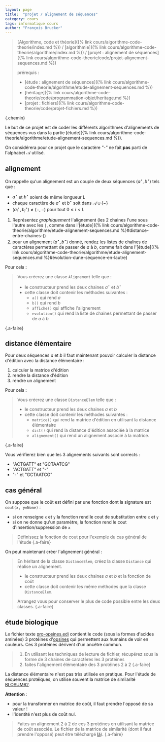 ```yaml
---
layout: page
title:  "projet / alignement de séquences"
category: cours
tags: informatique cours 
author: "François Brucker"
---
```


> [Algorithme, code et théorie]({% link cours/algorithme-code-theorie/index.md %}) / [algorithmie]({% link cours/algorithme-code-theorie/algorithme/index.md %}) / [projet : alignement de séquences]({% link cours/algorithme-code-theorie/code/projet-alignement-sequences.md %})
>
> prérequis :
>
> * [étude : alignement de séquences]({% link cours/algorithme-code-theorie/algorithme/etude-alignement-sequences.md %})
> * [héritage]({% link cours/algorithme-code-theorie/code/programmation-objet/heritage.md %})
> * [projet : fichiers]({% link cours/algorithme-code-theorie/code/projet-fichiers.md %})
>
{.chemin}

Le but de ce projet est de coder les différents algorithmes d'alignements de séquences vus dans la partie [étude]({% link cours/algorithme-code-theorie/algorithme/etude-alignement-sequences.md %}).

On considérera pour ce projet que le caractère *"-"* ne fait **pas** parti de l'alphabet $\mathcal{A}$ utilisé.

## alignement

On rappelle qu'un alignement est un couple de deux séquences $(a^\star, b^\star)$ tels que :

* $a^\star$ et $b^\star$ soient de même longueur $L$
* chaque caractère de $a^\star$ et $b^\star$ soit dans $\mathcal{A} \cup \{ - \}$
* $(a^\star_i, b^\star_i) \neq (-,-)$ pour tout $0 \leq i < L$

1. Représentez *graphiquement* l'alignement (les 2 chaines l'une sous l'autre avec les `|`, comme dans l'[étude]({% link cours/algorithme-code-theorie/algorithme/etude-alignement-sequences.md %}#distance-entre-chaines-))
2. pour un alignement $(a^\star, b^\star)$ donné, rendez les listes de chaînes de caractères permettant de passer de $a$ à $b$, comme fait dans l'[étude]({% link cours/algorithme-code-theorie/algorithme/etude-alignement-sequences.md %}#évolution-dune-séquence-en-lautre)

Pour cela :

> Vous créerez une classe `Alignement` telle que :
>
> * le constructeur prend les deux chaines $a^\star$ et $b^\star$
> * cette classe doit contenir les méthodes suivantes :
>   * `a()` qui rend $a$
>   * `b()` qui rend $b$
>   * `affiche()` qui affiche l'alignement
>   * `evolution()` qui rend la liste de chaines permettant de passer de $a$ à $b$
>
{.a-faire}

## distance élémentaire

Pour deux séquences $a$ et $b$ il faut maintenant pouvoir calculer la distance d'édition avec la distance élémentaire :

1. calculer la matrice d'édition
2. rendre la distance d'édition
3. rendre un alignement

Pour cela :

> Vous créerez une classe `DistanceElem` telle que :
>
> * le constructeur prend les deux chaines $a$ et $b$
> * cette classe doit contenir les méthodes suivantes :
>   * `matrice()` qui rend la matrice d'édition en utilisant la distance élémentaire
>   * `dist()` qui rend la distance d'édition associée à la matrice
>   * `alignement()` qui rend un alignement associé à la matrice.
>
{.a-faire}

Vous vérifierez bien que les 3 alignements suivants sont corrects :

* "ACTGATT" et "GCTAATCG"
* "ACTGATT" et "-"
* "-" et "GCTAATCG"

## cas général

On suppose que le coût est défini par une fonction dont la signature est `cout(x, y=None)` :

* si on renseigne `x` et `y` la fonction rend le cout de substitution entre `x` et `y`
* si on ne donne qu'un paramètre, la fonction rend le cout d'insertion/suppression de `x`

> Définissez la fonction de cout pour l'exemple du cas général de l'étude
{.a-faire}

On peut maintenant créer l'alignement général :

> En héritant de la classe `DistanceElem`, créez la classe `Distance` qui réalise un alignement.
>
> * le constructeur prend les deux chaines $a$ et $b$ et la fonction de coût
> * cette classe doit contenir les même méthodes que la classe `DistanceElem`.
>
> Arrangez vous pour conserver le plus de code possible entre les deux classes.
{.a-faire}

## étude biologique

Le fichier texte [pro-opsines.edi](./pro-opsines.edi) contient le code (sous la formes d'acides aminées) 3 protéines d'[opsines](https://fr.wikipedia.org/wiki/Opsine) qui permettent aux humains de voir en couleurs. Ces 3 protéines dérivent d'un ancêtre commun.

> 1. En utilisant les techniques de lecture de fichier, récupérez sous la forme de 3 chaines de caractères les 3 protéines
> 2. faites l'alignement élémentaire des 3 protéines 2 à 2
{.a-faire}

La distance élémentaire n'est pas très utilisée en pratique. Pour l'étude de séquences protéiques, on utilise souvent la matrice de similarité [BLOSUM62](https://en.wikipedia.org/wiki/BLOSUM).

**Attention** :

* pour la transformer en matrice de coût, il faut prendre l'opposé de sa valeur !
* l'identité n'est plus de coût nul.

> Faites un alignement 2 à 2 de ces 3 protéines en utilisant la matrice de coût associée. Le fichier de la matrice de similarité (dont il faut prendre l'opposé) peut être téléchargé [là](https://www.ncbi.nlm.nih.gov/Class/FieldGuide/BLOSUM62.txt)).
{.a-faire}
